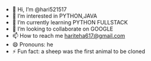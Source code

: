 - 👋 Hi, I’m @hari521517
- 👀 I’m interested in PYTHON,JAVA
- 🌱 I’m currently learning PYTHON FULLSTACK
- 💞️ I’m looking to collaborate on GOOGLE
- 📫 How to reach me hariteha617@gmail.com
- 😄 Pronouns: he
- ⚡ Fun fact: a sheep was the first animal to be cloned

<!---
hari521517/hari521517 is a ✨ special ✨ repository because its `README.md` (this file) appears on your GitHub profile.
You can click the Preview link to take a look at your changes.
--->
